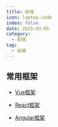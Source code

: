```yaml
---
title: 前端
icon: laptop-code
index: false
date: 2025-03-05
category:
  - 前端
tag:
  - 前端
---
```


## 常用框架

- [Vue框架](Vue.md)

- [React框架](React.md)

- [Angular框架](Angular.md)
